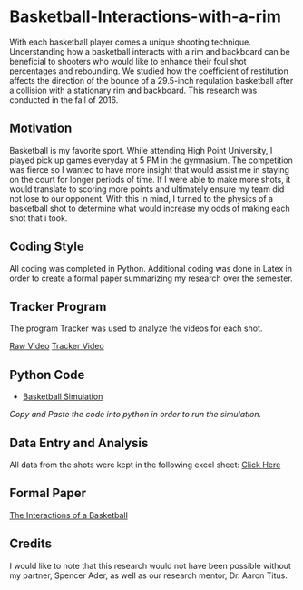 # Basketball-Interactions-with-a-rim
With each basketball player comes a unique shooting technique. Understanding how a basketball interacts with a rim and backboard can be beneficial to shooters who would like to enhance their foul shot percentages and rebounding. We studied how the coefficient of restitution affects the direction of the bounce of a 29.5-inch regulation basketball after a collision with a stationary rim and backboard. This research was conducted in the fall of 2016. 

## Motivation 

Basketball is my favorite sport. While attending High Point University, I played pick up games everyday at 5 PM in the gymnasium. The competition was fierce so I wanted to have more insight that would assist me in staying on the court for longer periods of time. If I were able to make more shots, it would translate to scoring more points and ultimately ensure my team did not lose to our opponent. With this in mind, I turned to the physics of a basketball shot to determine what would increase my odds of making each shot that i took. 

## Coding Style 

All coding was completed in Python. Additional coding was done in Latex in order to create a formal paper summarizing my research over the semester. 

## Tracker Program

The program Tracker was used to analyze the videos for each shot. 

[Raw Video](https://github.com/JBerg0714/Basketball-Interactions-with-a-rim/blob/master/Experimental%20Video%20and%20Tracker%20File/Experimental%20Procedure.MOV)
[Tracker Video](https://github.com/JBerg0714/Basketball-Interactions-with-a-rim/blob/master/Experimental%20Video%20and%20Tracker%20File/How%20Tracker%20Was%20Used.mov)

## Python Code 

- [Basketball Simulation](https://github.com/JBerg0714/Basketball-Interactions-with-a-rim/blob/master/Basketball4.py)

*Copy and Paste the code into python in order to run the simulation.*

## Data Entry and Analysis 

All data from the shots were kept in the following excel sheet: [Click Here](https://github.com/JBerg0714/Basketball-Interactions-with-a-rim/blob/master/data%20analysis.xlsx)

## Formal Paper

[The Interactions of a Basketball](https://github.com/JBerg0714/Basketball-Interactions-with-a-rim/blob/master/research_paper.pdf)

## Credits 

I would like to note that this research would not have been possible without my partner, Spencer Ader, as well as our research mentor, Dr. Aaron Titus. 
